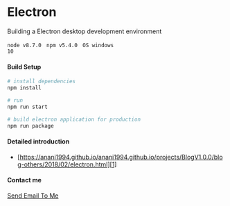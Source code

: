 # Electron

Building a Electron desktop development environment

<code>node v8.7.0</code> &nbsp; <code>npm v5.4.0</code> &nbsp; <code>OS windows 10</code>

#### Build Setup

``` bash
# install dependencies
npm install

# run
npm run start

# build electron application for production
npm run package

```

#### Detailed introduction

* [https://anani1994.github.io/anani1994.github.io/projects/BlogV1.0.0/blog-others/2018/02/electron.html][1]

#### Contact me

[Send Email To Me][2]

[1]: https://anani1994.github.io/anani1994.github.io/projects/BlogV1.0.0/blog-others/2018/02/electron.html
[2]: http://mail.qq.com/cgi-bin/qm_share?t=qm_mailme&email=zqqhoKm5pq2moI6oobajr6ei4K2how